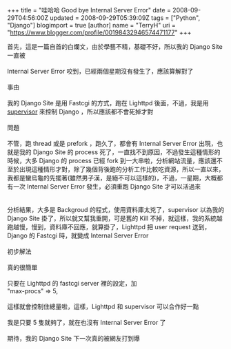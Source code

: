 +++
title = "哇哈哈 Good bye Internal Server Error"
date = 2008-09-29T04:56:00Z
updated = 2008-09-29T05:39:09Z
tags = ["Python", "Django"]
blogimport = true 
[author]
	name = "TerryH"
	uri = "https://www.blogger.com/profile/00198432946574471177"
+++

首先，這是一篇自首的白爛文，由於學藝不精，基礎不好，所以我的 Django Site 一直被<br /><br />Internal Server Error 咬到，已經兩個星期沒有發生了，應該算解對了<br /><br />事由<br /><br />我的 Django Site 是用 Fastcgi 的方式，跑在 Lighttpd 後面，不過，我是用 <a href="/2008/05/supervisor-django.html">supervisor</a> 來控制 Django ，所以應該都不會死掉才對<br /><br />問題<br /><br />不管，跑 thread 或是 prefork ，跑久了，都會有 Internal Server Error 出現，也就是我的 Django Site 的 process 死了，一直找不到原因，不過發生這種情形的時候，大多 Django 的 process 已經 fork 到一大串啦，分析網站流量，應該還不至於出現這種情形才對，除了幾個背後跑的分析工作比較吃資源，所以一直以來，我都是蠻烏龜的先擺著(雖然男子漢，是絕不可以這樣的)，不過，一星期，大概都有一次 Internal Server Error 發生，必須重跑 Django Site 才可以活過來<br /><br /><br />分析結果，大多是 Backgroud 的程式，使用資料庫太兇了，supervisor 以為我的 Django Site 掛了，所以就又幫我重開，可是舊的 Kill 不掉，就這樣，我的系統越跑越慢，慢到，資料庫不回應，就算掛了，Lighttpd 把 user request 送到，Django 的 Fastcgi 時，就變成 Internal Server Error <br /><br />初步解法<br /><br />真的很簡單<br /><br />只要在 Lighttpd 的 fastcgi server 裡的設定，加<br /> "max-procs" => 5,<br /><br />這樣就會控制住總量啦，這樣，Lighttpd 和 supervisor 可以合作好一點<br /><br />我是只要 5 隻就夠了，就在也沒有 Internal Server Error 了<br /><br />期待，我的 Django Site 下一次真的被網友打到爆
